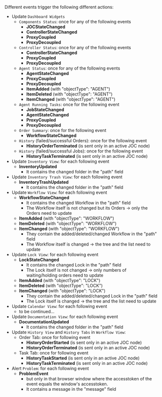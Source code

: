 Different events trigger the following different actions:

* Update ``Dashboard Widgets``
	* ``Components Status``: once for any of the following events
		* **JOCStateChanged**
		* **ControllerStateChanged**
		* **ProxyCoupled**
		* **ProxyDecoupled**
	* ``Controller Status``: once for any of the following events
		* **ControllerStateChanged**
		* **ProxyCoupled**
		* **ProxyDecoupled**
	* ``Agent Status``: once for any of the following events
		* **AgentStateChanged**
		* **ProxyCoupled**
		* **ProxyDecoupled**
		* **ItemAdded** (with "objectType": "AGENT")
		* **ItemDeleted** (with "objectType": "AGENT")
		* **ItemChanged** (with "objectType": "AGENT")
	* ``Agent Running Tasks``: once for the following event
		* **JobStateChanged**
		* **AgentStateChanged**
		* **ProxyCoupled**
		* **ProxyDecoupled**
	* ``Order Summary``: once for the following event
		* **WorkflowStateChanged**
	* ``History`` (failed/successful Orders): once for the following event
		* **HistoryOrderTerminated** (is sent only in an active JOC node)
	* ``History`` (failed/successful Jobs): once for the following event
		* **HistoryTaskTerminated** (is sent only in an active JOC node)
* Update ``Inventory View``: for each following event
	* **InventoryUpdated**
		* It contains the changed folder in the "path" field
* Update ``Inventory Trash View``: for each following event
	* **InventoryTrashUpdated**
		* It contains the changed folder in the "path" field
* Update ``Workflow View``: for each following event
	* **WorkflowStateChanged**
		* It contains the changed Workflow in the "path" field
		* The Workflow itself is not changed but its Orders -> only the Orders need to update 
	* **ItemAdded** (with "objectType": "WORKFLOW")
	* **ItemDeleted** (with "objectType": "WORKFLOW")
	* **ItemChanged** (with "objectType": "WORKFLOW") 
		* They contain the added/deleted/changed Workflow in the "path" field
		* The Workflow itself is changed -> the tree and the list need to update
* Update ``Lock View``: for each following event
	* **LockStateChanged**
		* It contains the changed Lock in the "path" field
		* The Lock itself is not changed -> only numbers of waiting/holding orders need to update
	* **ItemAdded** (with "objectType": "LOCK")
	* **ItemDeleted** (with "objectType": "LOCK")
	* **ItemChanged** (with "objectType": "LOCK") 
		* They contain the added/deleted/changed Lock in the "path" field
		* The Lock itself is changed -> the tree and the list need to update
* Update ``Calendar View``: for each following event
	* to be continued...
* Update ``Documentation View``: for each following event
	* **DocumentationUpdated**
		* It contains the changed folder in the "path" field
* Update ``History View`` and ``History Tabs`` in ``Workflow View``: 
	* Order Tab: once for following event
		* **HistoryOrderStarted**  (is sent only in an active JOC node)
		* **HistoryOrderTerminated**  (is sent only in an active JOC node)
	* Task Tab: once for following event
		* **HistoryTaskStarted**  (is sent only in an active JOC node)
		* **HistoryTaskTerminated**  (is sent only in an active JOC node)
* Alert ``Problem``: for each following event
	* **ProblemEvent** 
		* but only in that browser window where the accesstoken of the event equals the window's accesstoken.
		* It contains a message in the "message" field 
		